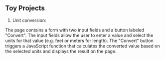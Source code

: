 ## Toy Projects

1. Unit conversion:
 
The page contains a form with two input fields and a button labeled "Convert". The input fields allow the user to enter a value and select the units for that value (e.g. feet or meters for length). The "Convert" button triggers a JavaScript function that calculates the converted value based on the selected units and displays the result on the page.
